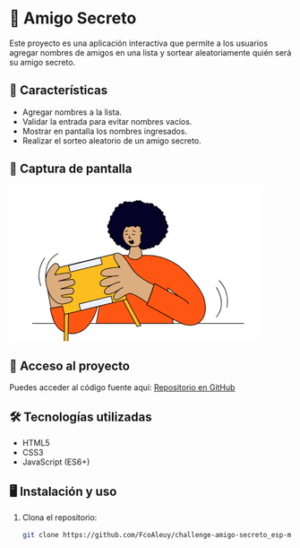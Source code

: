 # 🎁 Amigo Secreto

Este proyecto es una aplicación interactiva que permite a los usuarios agregar nombres de amigos en una lista y sortear aleatoriamente quién será su amigo secreto.

## 🚀 Características
- Agregar nombres a la lista.
- Validar la entrada para evitar nombres vacíos.
- Mostrar en pantalla los nombres ingresados.
- Realizar el sorteo aleatorio de un amigo secreto.

## 📸 Captura de pantalla
![Vista previa del proyecto](assets/amigo-secreto.png)

## 📂 Acceso al proyecto
Puedes acceder al código fuente aquí: [Repositorio en GitHub](https://github.com/FcoAleuy/challenge-amigo-secreto_esp-main)

## 🛠️ Tecnologías utilizadas
- HTML5
- CSS3
- JavaScript (ES6+)

## 🖥️ Instalación y uso
1. Clona el repositorio:
   ```sh
   git clone https://github.com/FcoAleuy/challenge-amigo-secreto_esp-main.git
